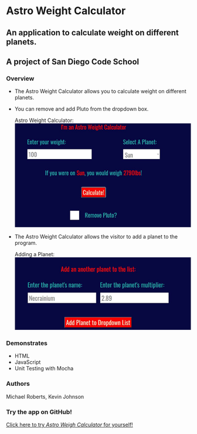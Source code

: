 # Astro Weight Calculator

## An application to calculate weight on different planets.
## A project of San Diego Code School

### Overview

* The Astro Weight Calculator allows you to calculate weight on different planets.
* You can remove and add Pluto from the dropdown box.

    Astro Weight Calculator:
    ![Astro Weight Calculator](/assets/images/CalculateWeight.JPG)

* The Astro Weight Calculator allows the visitor to add a planet to the program.

    Adding a Planet:
    ![Adding a Planet](/assets/images/AddPlanet.JPG)
    
    
### Demonstrates
* HTML
* JavaScript
* Unit Testing with Mocha

### Authors
Michael Roberts, Kevin Johnson

### Try the app on GitHub!
[Click here to try *Astro Weigh Calculator* for yourself!](https://kevinwjohnson.github.io/web102-astroweight-calculator/)
